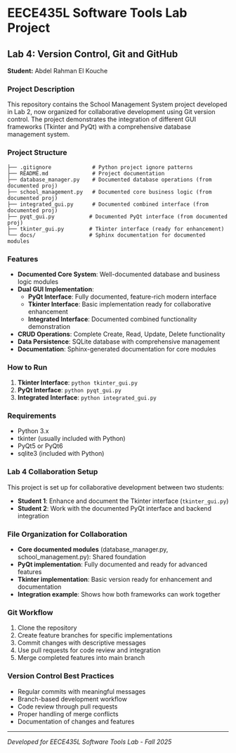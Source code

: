 # EECE435L Software Tools Lab Project

## Lab 4: Version Control, Git and GitHub
**Student:** Abdel Rahman El Kouche

### Project Description
This repository contains the School Management System project developed in Lab 2, now organized for collaborative development using Git version control. The project demonstrates the integration of different GUI frameworks (Tkinter and PyQt) with a comprehensive database management system.

### Project Structure
```
├── .gitignore             # Python project ignore patterns
├── README.md              # Project documentation
├── database_manager.py    # Documented database operations (from documented proj)
├── school_management.py   # Documented core business logic (from documented proj)
├── integrated_gui.py      # Documented combined interface (from documented proj)
├── pyqt_gui.py           # Documented PyQt interface (from documented proj)
├── tkinter_gui.py        # Tkinter interface (ready for enhancement)
└── docs/                 # Sphinx documentation for documented modules
```

### Features
- **Documented Core System**: Well-documented database and business logic modules
- **Dual GUI Implementation**:
  - **PyQt Interface**: Fully documented, feature-rich modern interface
  - **Tkinter Interface**: Basic implementation ready for collaborative enhancement
  - **Integrated Interface**: Documented combined functionality demonstration
- **CRUD Operations**: Complete Create, Read, Update, Delete functionality
- **Data Persistence**: SQLite database with comprehensive management
- **Documentation**: Sphinx-generated documentation for core modules

### How to Run
1. **Tkinter Interface**: `python tkinter_gui.py`
2. **PyQt Interface**: `python pyqt_gui.py`
3. **Integrated Interface**: `python integrated_gui.py`

### Requirements
- Python 3.x
- tkinter (usually included with Python)
- PyQt5 or PyQt6
- sqlite3 (included with Python)

### Lab 4 Collaboration Setup
This project is set up for collaborative development between two students:
- **Student 1**: Enhance and document the Tkinter interface (`tkinter_gui.py`)
- **Student 2**: Work with the documented PyQt interface and backend integration

### File Organization for Collaboration
- **Core documented modules** (database_manager.py, school_management.py): Shared foundation
- **PyQt implementation**: Fully documented and ready for advanced features
- **Tkinter implementation**: Basic version ready for enhancement and documentation
- **Integration example**: Shows how both frameworks can work together

### Git Workflow
1. Clone the repository
2. Create feature branches for specific implementations
3. Commit changes with descriptive messages
4. Use pull requests for code review and integration
5. Merge completed features into main branch

### Version Control Best Practices
- Regular commits with meaningful messages
- Branch-based development workflow
- Code review through pull requests
- Proper handling of merge conflicts
- Documentation of changes and features

---
*Developed for EECE435L Software Tools Lab - Fall 2025*